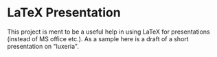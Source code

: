 LaTeX Presentation
==================

This project is ment to be a useful help in using LaTeX for presentations (instead of MS office etc.).
As a sample here is a draft of a short presentation on "luxeria".